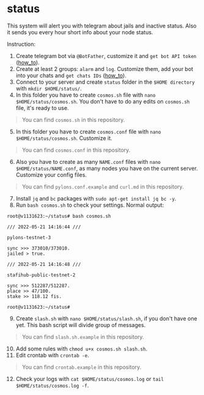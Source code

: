 # status
This system will alert you with telegram about jails and inactive status. Also it sends you every hour short info about your node status.

Instruction:

1. Create telegram bot via `@BotFather`, customize it and `get bot API token` ([how_to](https://www.siteguarding.com/en/how-to-get-telegram-bot-api-token)).
2. Create at least 2 groups: `alarm` and `log`. Customize them, add your bot into your chats and `get chats IDs` ([how_to](https://stackoverflow.com/questions/32423837/telegram-bot-how-to-get-a-group-chat-id)).
3. Connect to your server and create `status` folder in the `$HOME directory` with `mkdir $HOME/status/`.
4. In this folder you have to create `cosmos.sh` file with `nano $HOME/status/cosmos.sh`. You don't have to do any edits on `cosmos.sh` file, it's ready to use.
> You can find `cosmos.sh` in this repository.
5. In this folder you have to create `cosmos.conf` file with `nano $HOME/status/cosmos.sh`. Customize it.
> You can find `cosmos.conf` in this repository.
6. Also you have to create as many `NAME.conf` files with `nano $HOME/status/NAME.conf`, as many nodes you have on the current server. Customize your config files.
> You can find `pylons.conf.example` and `curl.md` in this repository.
7. Install `jq` and `bc` packages with `sudo apt-get install jq bc -y`.
8. Run `bash cosmos.sh` to check your settings. Normal output:

```
root@v1131623:~/status# bash cosmos.sh 
 
/// 2022-05-21 14:16:44 ///
 
pylons-testnet-3

sync >>> 373010/373010.
jailed > true.
 
/// 2022-05-21 14:16:48 ///
 
stafihub-public-testnet-2

sync >>> 512287/512287.
place >> 47/100.
stake >> 118.12 fis.

root@v1131623:~/status# 
```

9. Create `slash.sh` with `nano $HOME/status/slash.sh`, if you don't have one yet. This bash script will divide group of messages.
> You can find `slash.sh.example` in this repository.
10. Add some rules with `chmod u+x cosmos.sh slash.sh`.
11. Edit crontab with `crontab -e`.
> You can find `crontab.example` in this repository.
12. Check your logs with `cat $HOME/status/cosmos.log` or `tail $HOME/status/cosmos.log -f`.
